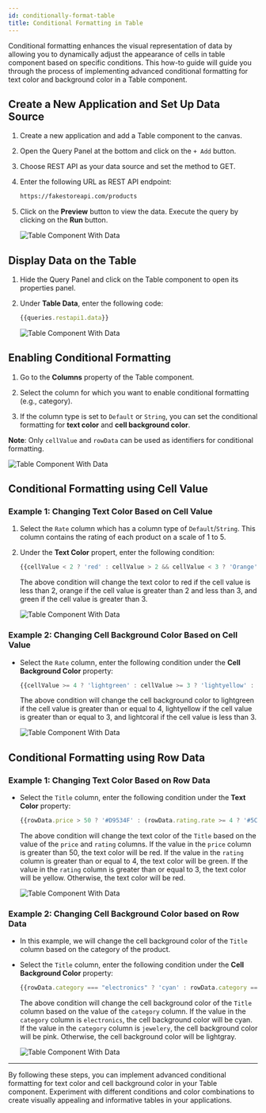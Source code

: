```yaml
---
id: conditionally-format-table
title: Conditional Formatting in Table
---
```


Conditional formatting enhances the visual representation of data by allowing you to dynamically adjust the appearance of cells in table component based on specific conditions. This how-to guide will guide you through the process of implementing advanced conditional formatting for text color and background color in a Table component.

## Create a New Application and Set Up Data Source

1. Create a new application and add a Table component to the canvas.

2. Open the Query Panel at the bottom and click on the `+ Add` button.

3. Choose REST API as your data source and set the method to GET.

4. Enter the following URL as REST API endpoint:
   ```bash title="REST API Endpoint"
   https://fakestoreapi.com/products
   ```

5. Click on the **Preview** button to view the data. Execute the query by clicking on the **Run** button.

   <div style={{textAlign: 'center'}}>
      <img  className="screenshot-full" src="/img/how-to/conditionally-format/query.png" alt="Table Component With Data" />
   </div>

## Display Data on the Table

1. Hide the Query Panel and click on the Table component to open its properties panel.

2. Under **Table Data**, enter the following code:
   ```js title="Table Data"
   {{queries.restapi1.data}}
   ```
   
   <div style={{textAlign: 'center'}}>
      <img  className="screenshot-full" src="/img/how-to/conditionally-format/tabledata.png" alt="Table Component With Data" />
   </div>

## Enabling Conditional Formatting

1. Go to the **Columns** property of the Table component.

2. Select the column for which you want to enable conditional formatting (e.g., category).

3. If the column type is set to `Default` or `String`, you can set the conditional formatting for **text color** and **cell background color**. 

  **Note**: Only `cellValue` and `rowData` can be used as identifiers for conditional formatting.

   <div style={{textAlign: 'center'}}>
      <img  className="screenshot-full" src="/img/how-to/conditionally-format/column.png" alt="Table Component With Data" />
   </div>

## Conditional Formatting using Cell Value

### Example 1: Changing Text Color Based on Cell Value

1. Select the `Rate` column which has a column type of `Default`/`String`. This column contains the rating of each product on a scale of 1 to 5.

2. Under the **Text Color** propert, enter the following condition:

   ```js 
   {{cellValue < 2 ? 'red' : cellValue > 2 && cellValue < 3 ? 'Orange' : 'green'}}
   ```

   The above condition will change the text color to red if the cell value is less than 2, orange if the cell value is greater than 2 and less than 3, and green if the cell value is greater than 3.

   <div style={{textAlign: 'center'}}>
      <img  className="screenshot-full" src="/img/how-to/conditionally-format/textcv.png" alt="Table Component With Data" />
   </div>


### Example 2: Changing Cell Background Color Based on Cell Value

- Select the `Rate` column, enter the following condition under the **Cell Background Color** property:
  
  ```js
  {{cellValue >= 4 ? 'lightgreen' : cellValue >= 3 ? 'lightyellow' : 'lightcoral'}}
  ```
  
  The above condition will change the cell background color to lightgreen if the cell value is greater than or equal to 4, lightyellow if the cell value is greater than or equal to 3, and lightcoral if the cell value is less than 3.

  <div style={{textAlign: 'center'}}>
    <img  className="screenshot-full" src="/img/how-to/conditionally-format/cellcv.png" alt="Table Component With Data" />
  </div>

## Conditional Formatting using Row Data

### Example 1: Changing Text Color Based on Row Data

- Select the `Title` column, enter the following condition under the **Text Color** property:
  
  ```js
  {{rowData.price > 50 ? '#D9534F' : (rowData.rating.rate >= 4 ? '#5CB85C'  : rowData.rating.rate >= 3 ? '#F0AD4E' : '#D9534F' )}}
  ```
  
  The above condition will change the text color of the `Title` based on the value of the `price` and `rating` columns. If the value in the `price` column is greater than 50, the text color will be red. If the value in the `rating` column is greater than or equal to 4, the text color will be green. If the value in the `rating` column is greater than or equal to 3, the text color will be yellow. Otherwise, the text color will be red.

  <div style={{textAlign: 'center'}}>
    <img  className="screenshot-full" src="/img/how-to/conditionally-format/textrd.png" alt="Table Component With Data" />
  </div>

### Example 2: Changing Cell Background Color based on Row Data

- In this example, we will change the cell background color of the `Title` column based on the category of the product.

- Select the `Title` column, enter the following condition under the **Cell Background Color** property:
  
  ```js
  {{rowData.category === "electronics" ? 'cyan' : rowData.category === "jewelery" ? 'pink' : 'lightgray'}}
  ```

  The above condition will change the cell background color of the `Title` column based on the value of the `category` column. If the value in the `category` column is `electronics`, the cell background color will be cyan. If the value in the `category` column is `jewelery`, the cell background color will be pink. Otherwise, the cell background color will be lightgray.

  <div style={{textAlign: 'center'}}>
    <img  className="screenshot-full" src="/img/how-to/conditionally-format/cellrd.png" alt="Table Component With Data" />
  </div>










---

By following these steps, you can implement advanced conditional formatting for text color and cell background color in your Table component. Experiment with different conditions and color combinations to create visually appealing and informative tables in your applications.

